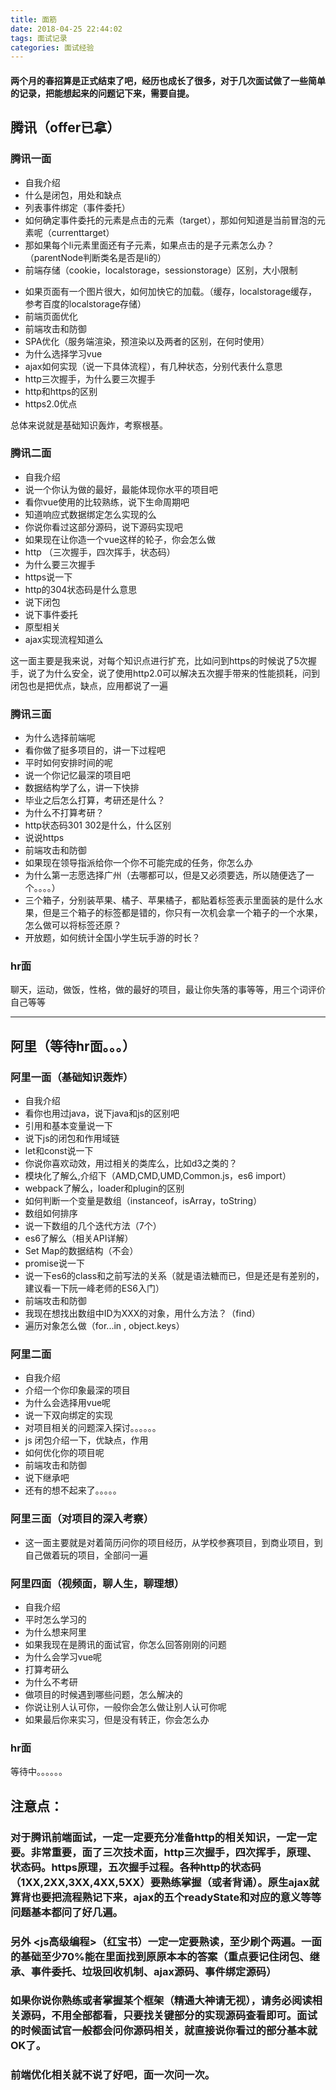 ```yaml
---
title: 面筋
date: 2018-04-25 22:44:02
tags: 面试记录
categories: 面试经验
---
```


#### 两个月的春招算是正式结束了吧，经历也成长了很多，对于几次面试做了一些简单的记录，把能想起来的问题记下来，需要自提。

## 腾讯（offer已拿）
### 腾讯一面
* 自我介绍
* 什么是闭包，用处和缺点
* 列表事件绑定（事件委托）
* 如何确定事件委托的元素是点击的元素（target），那如何知道是当前冒泡的元素呢（currenttarget）
* 那如果每个li元素里面还有子元素，如果点击的是子元素怎么办？（parentNode判断类名是否是li的）
* 前端存储（cookie，localstorage，sessionstorage）区别，大小限制
<!--more-->
* 如果页面有一个图片很大，如何加快它的加载。（缓存，localstorage缓存，参考百度的localstorage存储）
* 前端页面优化
* 前端攻击和防御
* SPA优化（服务端渲染，预渲染以及两者的区别，在何时使用）
* 为什么选择学习vue
* ajax如何实现（说一下具体流程），有几种状态，分别代表什么意思
* http三次握手，为什么要三次握手
* http和https的区别
* https2.0优点

总体来说就是基础知识轰炸，考察根基。

### 腾讯二面

* 自我介绍
* 说一个你认为做的最好，最能体现你水平的项目吧
* 看你vue使用的比较熟练，说下生命周期吧
* 知道响应式数据绑定怎么实现的么
* 你说你看过这部分源码，说下源码实现吧
* 如果现在让你造一个vue这样的轮子，你会怎么做
* http （三次握手，四次挥手，状态码）
* 为什么要三次握手
* https说一下
* http的304状态码是什么意思
* 说下闭包
* 说下事件委托
* 原型相关
* ajax实现流程知道么

这一面主要是我来说，对每个知识点进行扩充，比如问到https的时候说了5次握手，说了为什么安全，说了使用http2.0可以解决五次握手带来的性能损耗，问到闭包也是把优点，缺点，应用都说了一遍

### 腾讯三面

* 为什么选择前端呢
* 看你做了挺多项目的，讲一下过程吧
* 平时如何安排时间的呢
* 说一个你记忆最深的项目吧
* 数据结构学了么，讲一下快排
* 毕业之后怎么打算，考研还是什么？
* 为什么不打算考研？
* http状态码301 302是什么，什么区别
* 说说https
* 前端攻击和防御
* 如果现在领导指派给你一个你不可能完成的任务，你怎么办
* 为什么第一志愿选择广州（去哪都可以，但是又必须要选，所以随便选了一个。。。。）
* 三个箱子，分别装苹果、橘子、苹果橘子，都贴着标签表示里面装的是什么水果，但是三个箱子的标签都是错的，你只有一次机会拿一个箱子的一个水果，怎么做可以将标签还原？
* 开放题，如何统计全国小学生玩手游的时长？

### hr面

聊天，运动，做饭，性格，做的最好的项目，最让你失落的事等等，用三个词评价自己等等

* * * 

## 阿里（等待hr面。。。）

### 阿里一面（基础知识轰炸）

* 自我介绍
* 看你也用过java，说下java和js的区别吧
* 引用和基本变量说一下
* 说下js的闭包和作用域链
* let和const说一下
* 你说你喜欢动效，用过相关的类库么，比如d3之类的？
* 模块化了解么,介绍下（AMD,CMD,UMD,Common.js，es6 import）
* webpack了解么，loader和plugin的区别
* 如何判断一个变量是数组（instanceof，isArray，toString）
* 数组如何排序
* 说一下数组的几个迭代方法（7个）
* es6了解么（相关API详解）
* Set Map的数据结构（不会）
* promise说一下
* 说一下es6的class和之前写法的关系（就是语法糖而已，但是还是有差别的，建议看一下阮一峰老师的ES6入门）
* 前端攻击和防御
* 我现在想找出数组中ID为XXX的对象，用什么方法？（find）
* 遍历对象怎么做（for...in , object.keys）

### 阿里二面
* 自我介绍
* 介绍一个你印象最深的项目
* 为什么会选择用vue呢
* 说一下双向绑定的实现
* 对项目相关的问题深入探讨。。。。。。
* js 闭包介绍一下，优缺点，作用
* 如何优化你的项目呢
* 前端攻击和防御
* 说下继承吧
* 还有的想不起来了。。。。。

### 阿里三面（对项目的深入考察）

* 这一面主要就是对着简历问你的项目经历，从学校参赛项目，到商业项目，到自己做着玩的项目，全部问一遍

### 阿里四面（视频面，聊人生，聊理想）

* 自我介绍
* 平时怎么学习的
* 为什么想来阿里
* 如果我现在是腾讯的面试官，你怎么回答刚刚的问题
* 为什么会学习vue呢
* 打算考研么
* 为什么不考研
* 做项目的时候遇到哪些问题，怎么解决的
* 你说让别人认可你，一般你会怎么做让别人认可你呢
* 如果最后你来实习，但是没有转正，你会怎么办

### hr面

等待中。。。。。。


## 注意点：

### 对于腾讯前端面试，一定一定要充分准备http的相关知识，一定一定要。非常重要，面了三次技术面，http三次握手，四次挥手，原理、状态码。https原理，五次握手过程。各种http的状态码（1XX,2XX,3XX,4XX,5XX）要熟练掌握（或者背诵）。原生ajax就算背也要把流程熟记下来，ajax的五个readyState和对应的意义等等问题基本都问了好几遍。

### 另外	&lt;js高级编程&gt;（红宝书）一定一定要熟读，至少刷个两遍。一面的基础至少70%能在里面找到原原本本的答案（重点要记住闭包、继承、事件委托、垃圾回收机制、ajax源码、事件绑定源码）

### 如果你说你熟练或者掌握某个框架（精通大神请无视），请务必阅读相关源码，不用全部都看，只要找关键部分的实现源码查看即可。面试的时候面试官一般都会问你源码相关，就直接说你看过的部分基本就OK了。

### 前端优化相关就不说了好吧，面一次问一次。



 